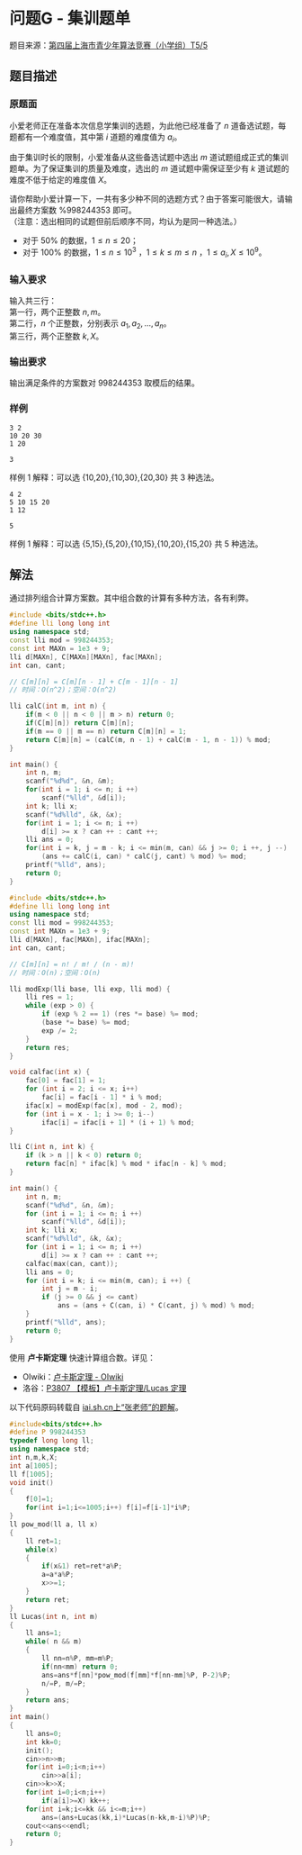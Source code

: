# 问题G - 集训题单

题目来源：[第四届上海市青少年算法竞赛（小学组）T5/5](https://www.iai.sh.cn/problem/801)

## 题目描述

### 原题面

小爱老师正在准备本次信息学集训的选题，为此他已经准备了 $n$ 道备选试题，每题都有一个难度值，其中第 $i$ 道题的难度值为 $a_i$。

由于集训时长的限制，小爱准备从这些备选试题中选出 $m$ 道试题组成正式的集训题单。为了保证集训的质量及难度，选出的 $m$ 道试题中需保证至少有 $k$ 道试题的难度不低于给定的难度值 $X$。

请你帮助小爱计算一下，一共有多少种不同的选题方式？由于答案可能很大，请输出最终方案数 $\% 998244353$ 即可。  
（注意：选出相同的试题但前后顺序不同，均认为是同一种选法。）

- 对于 $50\%$ 的数据，$1 \leq n \leq 20$；
- 对于 $100\%$ 的数据，$1 \leq n \leq 10^3$ ，$1 \leq k \leq m \leq n$ ，$1 \leq a_i , X \leq 10^9$。

### 输入要求

输入共三行：  
第一行，两个正整数 $n,m$。  
第二行，$n$ 个正整数，分别表示 $a_1,a_2,...,a_n$。  
第三行，两个正整数 $k,X$。

### 输出要求

输出满足条件的方案数对 $998244353$ 取模后的结果。

### 样例

<div class="grid" markdown>

```text
3 2
10 20 30
1 20
```

```text
3
```

</div>

样例 1 解释：可以选 {10,20},{10,30},{20,30} 共 3 种选法。

<div class="grid" markdown>

```text
4 2
5 10 15 20
1 12
```

```text
5
```

</div>

样例 1 解释：可以选 {5,15},{5,20},{10,15},{10,20},{15,20} 共 5 种选法。

## 解法

通过排列组合计算方案数。其中组合数的计算有多种方法，各有利弊。

```cpp
#include <bits/stdc++.h>
#define lli long long int
using namespace std;
const lli mod = 998244353;
const int MAXn = 1e3 + 9;
lli d[MAXn], C[MAXn][MAXn], fac[MAXn];
int can, cant;

// C[m][n] = C[m][n - 1] + C[m - 1][n - 1]
// 时间：O(n^2)；空间：O(n^2)

lli calC(int m, int n) {
	if(m < 0 || n < 0 || m > n) return 0;
	if(C[m][n]) return C[m][n];
	if(m == 0 || m == n) return C[m][n] = 1;
	return C[m][n] = (calC(m, n - 1) + calC(m - 1, n - 1)) % mod;
}

int main() {
	int n, m;
	scanf("%d%d", &n, &m);
	for(int i = 1; i <= n; i ++)
		scanf("%lld", &d[i]);
	int k; lli x;
	scanf("%d%lld", &k, &x);
	for(int i = 1; i <= n; i ++)
		d[i] >= x ? can ++ : cant ++;
	lli ans = 0;
	for(int i = k, j = m - k; i <= min(m, can) && j >= 0; i ++, j --)
		(ans += calC(i, can) * calC(j, cant) % mod) %= mod;
	printf("%lld", ans);
	return 0;
}
```

```cpp
#include <bits/stdc++.h>
#define lli long long int
using namespace std;
const lli mod = 998244353;
const int MAXn = 1e3 + 9;
lli d[MAXn], fac[MAXn], ifac[MAXn];
int can, cant;

// C[m][n] = n! / m! / (n - m)!
// 时间：O(n)；空间：O(n)

lli modExp(lli base, lli exp, lli mod) {
	lli res = 1;
	while (exp > 0) {
		if (exp % 2 == 1) (res *= base) %= mod;
		(base *= base) %= mod;
		exp /= 2;
	}
	return res;
}

void calfac(int x) {
	fac[0] = fac[1] = 1;
	for (int i = 2; i <= x; i++)
		fac[i] = fac[i - 1] * i % mod;
	ifac[x] = modExp(fac[x], mod - 2, mod);
	for (int i = x - 1; i >= 0; i--)
		ifac[i] = ifac[i + 1] * (i + 1) % mod;
}

lli C(int n, int k) {
	if (k > n || k < 0) return 0;
	return fac[n] * ifac[k] % mod * ifac[n - k] % mod;
}

int main() {
	int n, m;
	scanf("%d%d", &n, &m);
	for (int i = 1; i <= n; i ++)
		scanf("%lld", &d[i]);
	int k; lli x;
	scanf("%d%lld", &k, &x);
	for (int i = 1; i <= n; i ++)
		d[i] >= x ? can ++ : cant ++;
	calfac(max(can, cant));
	lli ans = 0;
	for (int i = k; i <= min(m, can); i ++) {
		int j = m - i;
		if (j >= 0 && j <= cant)
			ans = (ans + C(can, i) * C(cant, j) % mod) % mod;
	}
	printf("%lld", ans);
	return 0;
}
```

使用 **卢卡斯定理** 快速计算组合数。详见：

- OIwiki：[卢卡斯定理 - OIwiki](https://oi-wiki.org/math/number-theory/lucas/)
- 洛谷：[P3807 【模板】卢卡斯定理/Lucas 定理](https://www.luogu.com.cn/problem/P3807)

以下代码原码转载自 [iai.sh.cn上“张老师”的题解](https://www.iai.sh.cn/contribution/7687)。

```cpp title="©张老师 from iai.sh.cn"
#include<bits/stdc++.h>
#define P 998244353
typedef long long ll;
using namespace std;
int n,m,k,X;
int a[1005];
ll f[1005];
void init()
{
	f[0]=1;
	for(int i=1;i<=1005;i++) f[i]=f[i-1]*i%P;
}
ll pow_mod(ll a, ll x)
{
	ll ret=1;
	while(x)
	{
		if(x&1) ret=ret*a%P;
		a=a*a%P;
		x>>=1;
	}
	return ret;
}
ll Lucas(int n, int m)
{
	ll ans=1;
	while( n && m)
	{
		ll nn=n%P, mm=m%P;
		if(nn<mm) return 0;
		ans=ans*f[nn]*pow_mod(f[mm]*f[nn-mm]%P, P-2)%P;
		n/=P, m/=P;
	}
	return ans;
}
int main()
{
	ll ans=0;
	int kk=0;
	init(); 
	cin>>n>>m;
	for(int i=0;i<n;i++)
		cin>>a[i];
	cin>>k>>X;
	for(int i=0;i<n;i++)
		if(a[i]>=X) kk++;
	for(int i=k;i<=kk && i<=m;i++)
		ans=(ans+Lucas(kk,i)*Lucas(n-kk,m-i)%P)%P;
	cout<<ans<<endl;
	return 0;
}
```
